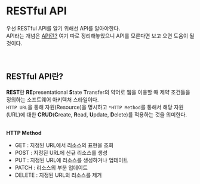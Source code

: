 # RESTful API
우선 RESTful API를 알기 위해선 API를 알아야한다.</br>
API라는 개념은 [API란?](https://github.com/crupy/TIL/blob/master/%EA%B8%B0%EC%B4%88%EC%A7%80%EC%8B%9D/API%EB%9E%80%3F.md) 여기 따로 정리해놓았으니 API를 모른다면 보고 오면 도움이 될 것이다.</br>
</br></br>

## RESTful API란?
**REST**란 **RE**presentational **S**tate **T**ransfer의 약어로 웹을 이용할 때 제약 조건들을 정의하는 소프트웨어 아키텍처 스타일이다.</br>
`HTTP URL`을 통해 자원(Resource)을 명시하고 `*HTTP Method`를 통해서 해당 자원(URL)에 대한 **CRUD**(**C**reate, **R**ead, **U**pdate, **D**elete)를 적용하는 것을 의미한다.
</br></br>

**HTTP Method**
- GET : 지정된 URL에서 리소스의 표현을 조회
- POST : 지정된 URL에 신규 리소스를 생성
- PUT : 지정된 URL에 리소스를 생성하거나 업데이트
- PATCH : 리소스의 부분 업데이트
- DELETE : 지정된 URL의 리소스를 제거

